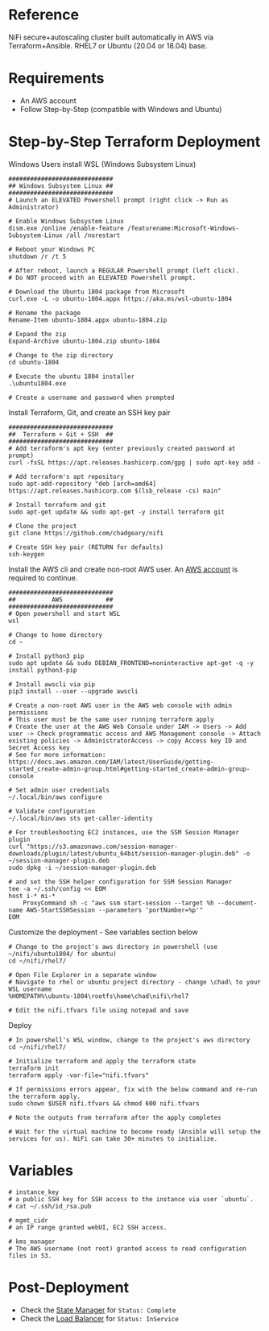 # Reference
NiFi secure+autoscaling cluster built automatically in AWS via Terraform+Ansible. RHEL7 or Ubuntu (20.04 or 18.04) base.

# Requirements
- An AWS account
- Follow Step-by-Step (compatible with Windows and Ubuntu)

# Step-by-Step Terraform Deployment 
Windows Users install WSL (Windows Subsystem Linux)
```
#############################
## Windows Subsystem Linux ##
#############################
# Launch an ELEVATED Powershell prompt (right click -> Run as Administrator)

# Enable Windows Subsystem Linux
dism.exe /online /enable-feature /featurename:Microsoft-Windows-Subsystem-Linux /all /norestart

# Reboot your Windows PC
shutdown /r /t 5

# After reboot, launch a REGULAR Powershell prompt (left click).
# Do NOT proceed with an ELEVATED Powershell prompt.

# Download the Ubuntu 1804 package from Microsoft
curl.exe -L -o ubuntu-1804.appx https://aka.ms/wsl-ubuntu-1804
 
# Rename the package
Rename-Item ubuntu-1804.appx ubuntu-1804.zip
 
# Expand the zip
Expand-Archive ubuntu-1804.zip ubuntu-1804
 
# Change to the zip directory
cd ubuntu-1804
 
# Execute the ubuntu 1804 installer
.\ubuntu1804.exe
 
# Create a username and password when prompted
```
Install Terraform, Git, and create an SSH key pair
```
#############################
##  Terraform + Git + SSH  ##
#############################
# Add terraform's apt key (enter previously created password at prompt)
curl -fsSL https://apt.releases.hashicorp.com/gpg | sudo apt-key add -
 
# Add terraform's apt repository
sudo apt-add-repository "deb [arch=amd64] https://apt.releases.hashicorp.com $(lsb_release -cs) main"
 
# Install terraform and git
sudo apt-get update && sudo apt-get -y install terraform git
 
# Clone the project
git clone https://github.com/chadgeary/nifi

# Create SSH key pair (RETURN for defaults)
ssh-keygen
```

Install the AWS cli and create non-root AWS user. An [AWS account](https://portal.aws.amazon.com/billing/signup) is required to continue.
```
#############################
##          AWS            ##
#############################
# Open powershell and start WSL
wsl

# Change to home directory
cd ~

# Install python3 pip
sudo apt update && sudo DEBIAN_FRONTEND=noninteractive apt-get -q -y install python3-pip

# Install awscli via pip
pip3 install --user --upgrade awscli

# Create a non-root AWS user in the AWS web console with admin permissions
# This user must be the same user running terraform apply
# Create the user at the AWS Web Console under IAM -> Users -> Add user -> Check programmatic access and AWS Management console -> Attach existing policies -> AdministratorAccess -> copy Access key ID and Secret Access key
# See for more information: https://docs.aws.amazon.com/IAM/latest/UserGuide/getting-started_create-admin-group.html#getting-started_create-admin-group-console

# Set admin user credentials
~/.local/bin/aws configure

# Validate configuration
~/.local/bin/aws sts get-caller-identity 

# For troubleshooting EC2 instances, use the SSM Session Manager plugin
curl "https://s3.amazonaws.com/session-manager-downloads/plugin/latest/ubuntu_64bit/session-manager-plugin.deb" -o ~/session-manager-plugin.deb
sudo dpkg -i ~/session-manager-plugin.deb

# and set the SSH helper configuration for SSM Session Manager
tee -a ~/.ssh/config << EOM
host i-* mi-*
    ProxyCommand sh -c "aws ssm start-session --target %h --document-name AWS-StartSSHSession --parameters 'portNumber=%p'"
EOM
```

Customize the deployment - See variables section below
```
# Change to the project's aws directory in powershell (use ~/nifi/ubuntu1804/ for ubuntu)
cd ~/nifi/rhel7/

# Open File Explorer in a separate window
# Navigate to rhel or ubuntu project directory - change \chad\ to your WSL username
%HOMEPATH%\ubuntu-1804\rootfs\home\chad\nifi\rhel7

# Edit the nifi.tfvars file using notepad and save
```

Deploy
```
# In powershell's WSL window, change to the project's aws directory
cd ~/nifi/rhel7/

# Initialize terraform and apply the terraform state
terraform init
terraform apply -var-file="nifi.tfvars"

# If permissions errors appear, fix with the below command and re-run the terraform apply.
sudo chown $USER nifi.tfvars && chmod 600 nifi.tfvars

# Note the outputs from terraform after the apply completes

# Wait for the virtual machine to become ready (Ansible will setup the services for us). NiFi can take 30+ minutes to initialize.
```

# Variables
```
# instance_key
# a public SSH key for SSH access to the instance via user `ubuntu`.
# cat ~/.ssh/id_rsa.pub

# mgmt_cidr
# an IP range granted webUI, EC2 SSH access.

# kms_manager
# The AWS username (not root) granted access to read configuration files in S3.
```

# Post-Deployment
* Check the [State Manager](https://console.aws.amazon.com/systems-manager/state-manager) for `Status: Complete`
* Check the [Load Balancer](https://us-east-2.console.aws.amazon.com/ec2/v2/home?LoadBalancers#LoadBalancers:sort=loadBalancerName) for `Status: InService`

